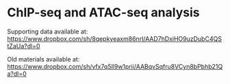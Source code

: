 # ChIP-seq and ATAC-seq analysis

Supporting data available at:
https://www.dropbox.com/sh/8qepkyeaxm86nrl/AAD7hDxiHO9uzDubC4QStZaUa?dl=0

Old materials available at:
https://www.dropbox.com/sh/vfx7q5ll9w1prii/AABqvSqfru8VCyn8bPbhb21Qa?dl=0
